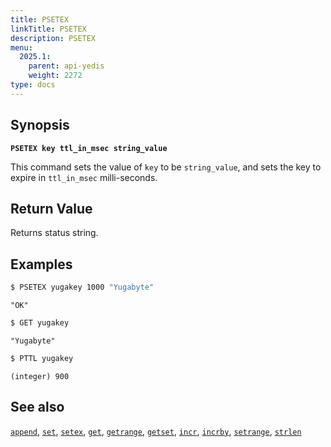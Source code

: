 ```yaml
---
title: PSETEX
linkTitle: PSETEX
description: PSETEX
menu:
  2025.1:
    parent: api-yedis
    weight: 2272
type: docs
---
```


## Synopsis

**`PSETEX key ttl_in_msec string_value`**

This command sets the value of `key` to be `string_value`, and sets the key to expire in `ttl_in_msec` milli-seconds.

## Return Value

Returns status string.

## Examples

```sh
$ PSETEX yugakey 1000 "Yugabyte"
```

```
"OK"
```

```sh
$ GET yugakey
```

```
"Yugabyte"
```

```sh
$ PTTL yugakey
```

```
(integer) 900
```

## See also

[`append`](../append/), [`set`](../set/), [`setex`](../setex/), [`get`](../get/), [`getrange`](../getrange/), [`getset`](../getset/), [`incr`](../incr/), [`incrby`](../incrby/), [`setrange`](../setrange/), [`strlen`](../strlen/)
